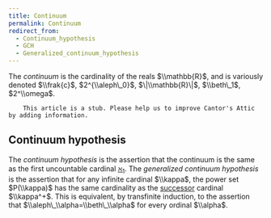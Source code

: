 ```yaml
---
title: Continuum
permalink: Continuum
redirect_from:
  - Continuum_hypothesis
  - GCH
  - Generalized_continuum_hypothesis
---
```

  
The *continuum* is the cardinality of the reals $\\mathbb{R}$, and is
variously denoted $\\frak{c}$, $2^{\\aleph\_0}$, $\|\\mathbb{R}\|$,
$\\beth\_1$, $2^\\omega$.

  

        This article is a stub. Please help us to improve Cantor's Attic by adding information.

## Continuum hypothesis

The *continuum hypothesis* is the assertion that the continuum is the
same as the first uncountable cardinal
<a href="Aleph_one" class="mw-redirect" title="Aleph one">$\aleph_1$</a>.
The *generalized continuum hypothesis* is the assertion that for any
infinite cardinal $\\kappa$, the power set $P(\\kappa)$ has the same
cardinality as the
<a href="Successor" class="mw-redirect" title="Successor">successor</a>
cardinal $\\kappa^+$. This is equivalent, by transfinite induction, to
the assertion that $\\aleph\_\\alpha=\\beth\_\\alpha$ for every ordinal
$\\alpha$.


